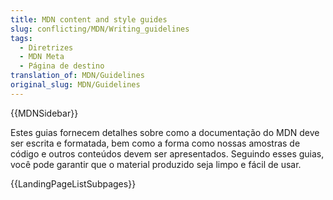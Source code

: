 ```yaml
---
title: MDN content and style guides
slug: conflicting/MDN/Writing_guidelines
tags:
  - Diretrizes
  - MDN Meta
  - Página de destino
translation_of: MDN/Guidelines
original_slug: MDN/Guidelines
---
```

{{MDNSidebar}}

Estes guias fornecem detalhes sobre como a documentação do MDN deve ser escrita e formatada, bem como a forma como nossas amostras de código e outros conteúdos devem ser apresentados. Seguindo esses guias, você pode garantir que o material produzido seja limpo e fácil de usar.

{{LandingPageListSubpages}}
